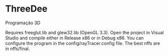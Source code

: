 # ThreeDee
Programação 3D

Requires freeglut.lib and glew32.lib (OpenGL 3.3).
Open the project in Visual Studio and compile either in Release x86 or in Debug x86.
You can configure the program in the config/rayTracer.config file.
The best nffs are in nffs/final.
